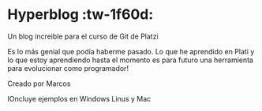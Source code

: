 # Hyperblog :tw-1f60d:
Un blog increible para el curso de Git de Platzi

Es lo más genial que podía haberme pasado. Lo que he aprendido en Plati y lo que estoy aprendiendo hasta el momento es para futuro una herramienta para evolucionar como programador! 

Creado por Marcos

IOncluye ejemplos en Windows Linus y Mac